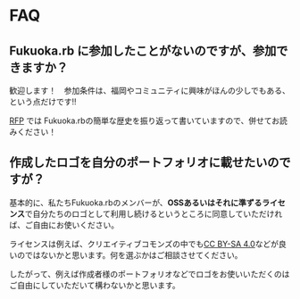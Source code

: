 # FAQ

## Fukuoka.rb に参加したことがないのですが、参加できますか？

歓迎します！　参加条件は、福岡やコミュニティに興味がほんの少しでもある、という点だけです!!

[RFP](https://github.com/fukuokarb/new-logo-competition/blob/master/RFP.md#fukuokarb-%E3%81%AB%E3%81%A4%E3%81%84%E3%81%A6) では
Fukuoka.rbの簡単な歴史を振り返って書いていますので、併せてお読みください！

## 作成したロゴを自分のポートフォリオに載せたいのですが？

基本的に、私たちFukuoka.rbのメンバーが、**OSSあるいはそれに準ずるライセンス**で自分たちのロゴとして利用し続けるというところに同意していただければ、ご自由にお使いください。

ライセンスは例えば、クリエイティブコモンズの中でも[CC BY-SA 4.0](https://creativecommons.org/licenses/by-sa/4.0/deed.ja)などが良いのではないかと思います。何を選ぶかはご相談させてください。

したがって、例えば作成者様のポートフォリオなどでロゴをお使いいただくのはご自由にしていただいて構わないかと思います。

